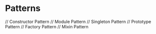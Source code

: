# Patterns

// Constructor Pattern
// Module Pattern
// Singleton Pattern
// Prototype Pattern
// Factory Pattern
// Mixin Pattern
